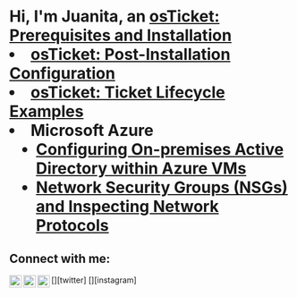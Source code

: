 <h1>Hi, I'm Juanita, an <a href="https://www.linkedin.com/in/juanita-bowers-617701254/?lipi=urn%3Ali%3Apage%3Ad_flagship3_feed%3Br1Ny8ttsSVWZqcgADaG%2FEg%3D%3D

<h2>👨‍💻 Information Technology Projects:</h2>

- <b>osTicket (Help Desk Ticketing System)</b>
  - [osTicket: Prerequisites and Installation](https://github.com/JBowers0921/osticket-prereqs)
  - [osTicket: Post-Installation Configuration](https://github.com/JBowers0921/post-install-config)
  - [osTicket: Ticket Lifecycle Examples](https://github.com/JBowers0921/ticket-lifecycle)
- <b>Microsoft Azure</b>
  - [Configuring On-premises Active Directory within Azure VMs](https://github.com/JBowers0921/configure-ad)
  - [Network Security Groups (NSGs) and Inspecting Network Protocols](https://github.com/JBowers0921/azure-network-protocols)

<h2>Connect with me:</h2>

[<img align="left" alt="Josh | Twitter" width="22px" src="https://cdn.jsdelivr.net/npm/simple-icons@v3/icons/twitter.svg" />][twitter]
[<img align="left" alt="Josh | LinkedIn" width="22px" src="https://cdn.jsdelivr.net/npm/simple-icons@v3/icons/linkedin.svg" />][linkedin]
[<img align="left" alt="Josh | Instagram" width="22px" src="https://cdn.jsdelivr.net/npm/simple-icons@v3/icons/instagram.svg" />][instagram]


[linkedin]: https://linkedin.com/in/Josh
